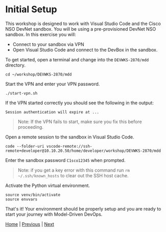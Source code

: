 # Initial Setup

This workshop is designed to work with Visual Studio Code and the Cisco NSO DevNet sandbox. You will be using a pre-provisioned DevNet NSO sandbox.  In this exercise you will:

- Connect to your sandbox via VPN
- Open Visual Studio Code and connect to the DevBox in the sandbox.

To get started, open a terminal and change into the `DEVWKS-2870/mdd` directory.

```
cd ~/workshop/DEVWKS-2870/mdd
```

Start the VPN and enter your VPN password.

```
./start-vpn.sh
```
If the VPN started correctly you should see the following in the output:

```
Session authentication will expire at ...
```

> Note: If the VPN fails to start, make sure you fix this before proceeding.

Open a remote session to the sandbox in Visual Studio Code.

```
code --folder-uri vscode-remote://ssh-remote+developer@10.10.20.50/home/developer/workshop/DEVWKS-2870/mdd
```

Enter the sandbox password `C1sco12345` when prompted.

> Note: if you get a key error with this command run `rm ~/.ssh/known_hosts` to clear out the SSH host cache.

Activate the Python virtual environment.

```
source venv/bin/activate
source envvars
```
That's it! Your environment should be properly setup and you are ready to start your journey with Model-Driven DevOps.

[Home](../README.md#workshop-exercises) | [Previous](../README.md#workshop-exercises) | [Next](explore-inventory.md#exploring-the-inventory)
